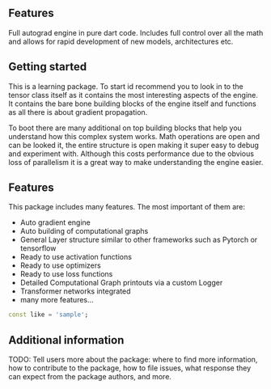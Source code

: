 ## Features

Full autograd engine in pure dart code. Includes full control over all the math and allows for rapid development of new 
models, architectures etc.

## Getting started

This is a learning package. To start id recommend you to look in to the tensor class itself as it contains the most interesting
aspects of the engine. It contains the bare bone building blocks of the engine itself and functions as all there is about gradient propagation.

To boot there are many additional on top building blocks that help you understand how this complex system works.
Math operations are open and can be looked it, the entire structure is open making it super easy to debug and experiment with.
Although this costs performance due to the obvious loss of parallelism it is a great way to make understanding the engine easier.

## Features

This package includes many features. The most important of them are: 
- Auto gradient engine
- Auto building of computational graphs
- General Layer structure similar to other frameworks such as Pytorch or tensorflow
- Ready to use activation functions
- Ready to use optimizers
- Ready to use loss functions
- Detailed Computational Graph printouts via a custom Logger
- Transformer networks integrated
- many more features...

```dart
const like = 'sample';
```

## Additional information

TODO: Tell users more about the package: where to find more information, how to
contribute to the package, how to file issues, what response they can expect
from the package authors, and more.
